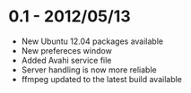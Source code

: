 # 0.1 - 2012/05/13

* New Ubuntu 12.04 packages available
* New prefereces window
* Added Avahi service file
* Server handling is now more reliable
* ffmpeg updated to the latest build available
